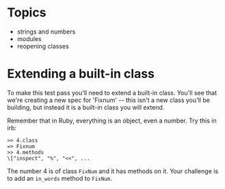 # Topics

* strings and numbers
* modules
* reopening classes

# Extending a built-in class

To make this test pass you'll need to extend a built-in class. You'll see that we're creating a new spec for 'Fixnum' -- this isn't a new class you'll be building, but instead it is a built-in class you will extend.

Remember that in Ruby, everything is an object, even a number.  Try this in irb:

    >> 4.class
    => Fixnum
    >> 4.methods
    \["inspect", "%", "<<", ...

The number 4 is of class `FixNum` and it has methods on it.  Your challenge is to add an `in_words` method to `FixNum`.

